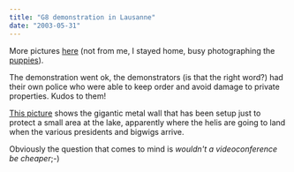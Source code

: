```yaml
---
title: "G8 demonstration in Lausanne"
date: "2003-05-31"
---
```


More pictures [here](http://www.vaccum.ch/photo/g8/manif_lsne/) (not from me, I stayed home, busy photographing the [puppies](http://chienchien.bestiole.ch)).

The demonstration went ok, the demonstrators (is that the right word?) had their own police who were able to keep order and avoid damage to private properties. Kudos to them!

[This picture](http://www.vaccum.ch/photo/g8/manif_lsne/tn/DSC00014.JPG.html) shows the gigantic metal wall that has been setup just to protect a small area at the lake, apparently where the helis are going to land when the various presidents and bigwigs arrive.

Obviously the question that comes to mind is _wouldn't a videoconference be cheaper_;-)
